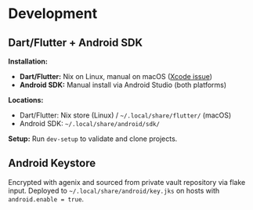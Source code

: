# Development

## Dart/Flutter + Android SDK

**Installation:**
- **Dart/Flutter:** Nix on Linux, manual on macOS ([Xcode issue](https://github.com/flutter/flutter/pull/155139))  
- **Android SDK:** Manual install via Android Studio (both platforms)

**Locations:**
- Dart/Flutter: Nix store (Linux) / `~/.local/share/flutter/` (macOS)
- Android SDK: `~/.local/share/android/sdk/`

**Setup:** Run `dev-setup` to validate and clone projects.

## Android Keystore

Encrypted with agenix and sourced from private vault repository via flake input. Deployed to `~/.local/share/android/key.jks` on hosts with `android.enable = true`.
